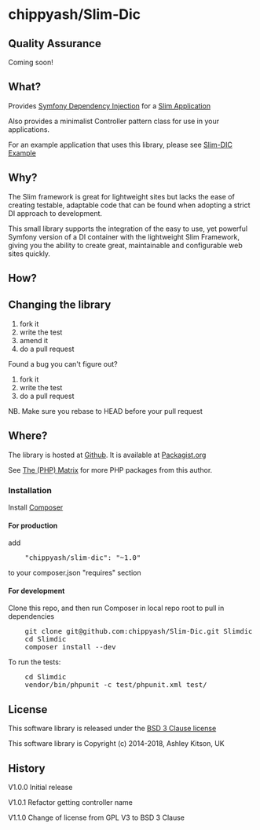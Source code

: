 # chippyash/Slim-Dic

## Quality Assurance

Coming soon!

## What?

Provides [Symfony Dependency Injection](http://symfony.com/doc/current/components/dependency_injection/introduction.html) 
for a [Slim Application](http://www.slimframework.com/)

Also provides a minimalist Controller pattern class for use in your applications.

For an example application that uses this library, please see [Slim-DIC Example](https://github.com/the-matrix/Slim-Dic-Example)

## Why?

The Slim framework is great for lightweight sites but lacks the ease of creating
testable, adaptable code that can be found when adopting a strict DI approach to development.

This small library supports the integration of the easy to use, yet powerful
Symfony version of a DI container with the lightweight Slim Framework, giving 
you the ability to create great, maintainable and configurable web sites quickly.

## How?

## Changing the library

1.  fork it
2.  write the test
3.  amend it
4.  do a pull request

Found a bug you can't figure out?

1.  fork it
2.  write the test
3.  do a pull request

NB. Make sure you rebase to HEAD before your pull request

## Where?

The library is hosted at [Github](https://github.com/chippyash/Slim-Dic). It is
available at [Packagist.org](https://packagist.org/packages/chippyash/slim-dic)

See [The (PHP) Matrix](http://the-matrix.github.io/packages/) for more PHP packages from
this author.

### Installation

Install [Composer](https://getcomposer.org/)

#### For production

add

<pre>
    "chippyash/slim-dic": "~1.0"
</pre>

to your composer.json "requires" section

#### For development

Clone this repo, and then run Composer in local repo root to pull in dependencies

<pre>
    git clone git@github.com:chippyash/Slim-Dic.git Slimdic
    cd Slimdic
    composer install --dev
</pre>

To run the tests:

<pre>
    cd Slimdic
    vendor/bin/phpunit -c test/phpunit.xml test/
</pre>
## License

This software library is released under the [BSD 3 Clause license](https://opensource.org/licenses/BSD-3-Clause)

This software library is Copyright (c) 2014-2018, Ashley Kitson, UK

## History

V1.0.0 Initial release

V1.0.1 Refactor getting controller name

V1.1.0 Change of license from GPL V3 to BSD 3 Clause 
